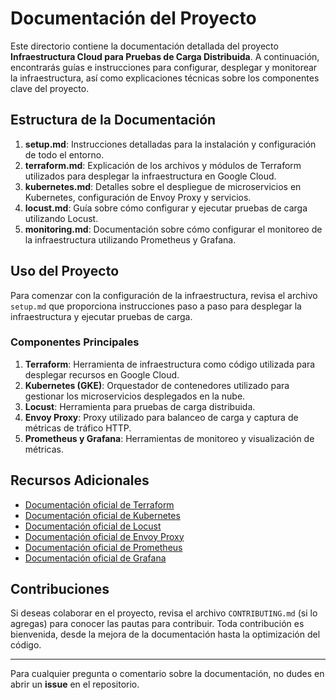# Documentación del Proyecto

Este directorio contiene la documentación detallada del proyecto **Infraestructura Cloud para Pruebas de Carga Distribuida**. A continuación, encontrarás guías e instrucciones para configurar, desplegar y monitorear la infraestructura, así como explicaciones técnicas sobre los componentes clave del proyecto.

## Estructura de la Documentación

1. **setup.md**: Instrucciones detalladas para la instalación y configuración de todo el entorno.
2. **terraform.md**: Explicación de los archivos y módulos de Terraform utilizados para desplegar la infraestructura en Google Cloud.
3. **kubernetes.md**: Detalles sobre el despliegue de microservicios en Kubernetes, configuración de Envoy Proxy y servicios.
4. **locust.md**: Guía sobre cómo configurar y ejecutar pruebas de carga utilizando Locust.
5. **monitoring.md**: Documentación sobre cómo configurar el monitoreo de la infraestructura utilizando Prometheus y Grafana.

## Uso del Proyecto

Para comenzar con la configuración de la infraestructura, revisa el archivo `setup.md` que proporciona instrucciones paso a paso para desplegar la infraestructura y ejecutar pruebas de carga.

### Componentes Principales

1. **Terraform**: Herramienta de infraestructura como código utilizada para desplegar recursos en Google Cloud.
2. **Kubernetes (GKE)**: Orquestador de contenedores utilizado para gestionar los microservicios desplegados en la nube.
3. **Locust**: Herramienta para pruebas de carga distribuida.
4. **Envoy Proxy**: Proxy utilizado para balanceo de carga y captura de métricas de tráfico HTTP.
5. **Prometheus y Grafana**: Herramientas de monitoreo y visualización de métricas.

## Recursos Adicionales

- [Documentación oficial de Terraform](https://www.terraform.io/docs/)
- [Documentación oficial de Kubernetes](https://kubernetes.io/docs/)
- [Documentación oficial de Locust](https://docs.locust.io/en/stable/)
- [Documentación oficial de Envoy Proxy](https://www.envoyproxy.io/docs/envoy/latest/)
- [Documentación oficial de Prometheus](https://prometheus.io/docs/)
- [Documentación oficial de Grafana](https://grafana.com/docs/)

## Contribuciones

Si deseas colaborar en el proyecto, revisa el archivo `CONTRIBUTING.md` (si lo agregas) para conocer las pautas para contribuir. Toda contribución es bienvenida, desde la mejora de la documentación hasta la optimización del código.

---

Para cualquier pregunta o comentario sobre la documentación, no dudes en abrir un **issue** en el repositorio.
